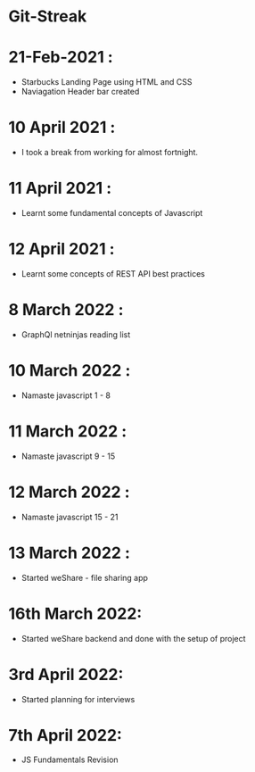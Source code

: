 # Git-Streak

21-Feb-2021 :
=============

* Starbucks Landing Page using HTML and CSS
* Naviagation Header bar created 


10 April 2021 :
===============

* I took a break from working for almost fortnight.


11 April 2021 :
===============

* Learnt some fundamental concepts of Javascript

12 April 2021 :
===============

* Learnt some concepts of REST API best practices

8 March 2022 :
==============

* GraphQl netninjas reading list

10 March 2022 :
===============

* Namaste javascript 1 - 8

11 March 2022 :
===============

* Namaste javascript 9 - 15

12 March 2022 :
===============

* Namaste javascript 15 - 21

13 March 2022 :
===============

* Started weShare - file sharing app

16th March 2022:
================

* Started weShare backend and done with the setup of project


3rd April 2022:
================

* Started planning for interviews

7th April 2022: 
===============

* JS Fundamentals Revision
